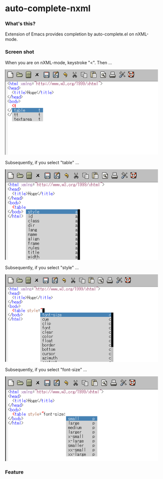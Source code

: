 auto-complete-nxml
==================

### What's this?

Extension of Emacs provides completion by auto-complete.el on nXML-mode.

### Screen shot

When you are on nXML-mode, keystroke "<". Then ...

![Demo1](demo1.png)

Subsequently, if you select "table" ...

![Demo2](demo2.png)

Subsequently, if you select "style" ...

![Demo3](demo3.png)

Subsequently, if you select "font-size" ...

![Demo4](demo4.png)

### Feature

